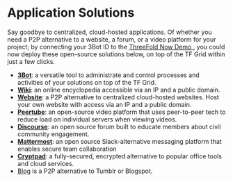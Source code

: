# Application Solutions

Say goodbye to centralized, cloud-hosted applications. Of whether you need a P2P alternative to a website, a forum, or a video platform for your project; by connecting your 3Bot ID to the [ThreeFold Now Demo ](https://marketplace.threefold.me/), you could now deploy these open-source solutions below, on top of the TF Grid within just a few clicks.

- [__3Bot__](3bot): a versatile tool to administrate and control processes and activities of your solutions on top of the TF Grid.
- [__Wiki__](wiki): an online encyclopedia accessible via an IP and a public domain.
- [__Website__](website): a P2P alternative to centralized cloud-hosted websites. Host your own website with access via an IP and a public domain.
- [__Peertube__](peertube): an open-source video platform that uses peer-to-peer tech to reduce load on individual servers when viewing videos. 
- [__Discourse__](discourse): an open source forum built to educate members about civil community engagement. 
- [__Mattermost__](mattermost): an open source Slack-alternative messaging platform that enables secure team collaboration
- [__Cryptpad__](cryptpad): a fully-secured, encrypted alternative to popular office tools and cloud services. 
- [Blog](blog) is a P2P alternative to Tumblr or Blogspot. 
